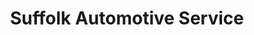 ---
title: "Suffolk Automotive Service"
url: /suffolk/suffolk-automotive-service/
shop: car repair
---